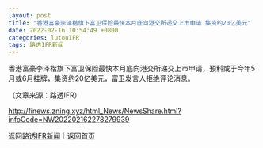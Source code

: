 ```yaml
---
layout: post
title: "香港富豪李泽楷旗下富卫保险最快本月底向港交所递交上市申请 集资约20亿美元"
date: 2022-02-16 10:54:49 +0800
categories: lutouIFR
tags: 路透IFR新闻
---
```

<p>香港富豪李泽楷旗下富卫保险最快本月底向港交所递交上市申请，预料或于今年5月或6月挂牌，集资约20亿美元，富卫发言人拒绝评论消息。</p><p class="em_media">（文章来源：路透IFR）</p>

<http://finews.zning.xyz/html_News/NewsShare.html?infoCode=NW202202162278279939>

[返回路透IFR新闻](//finews.withounder.com/category/lutouIFR.html)｜[返回首页](//finews.withounder.com/)